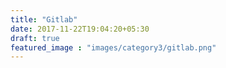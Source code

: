 ```yaml
---
title: "Gitlab"
date: 2017-11-22T19:04:20+05:30
draft: true
featured_image : "images/category3/gitlab.png"
---
```


